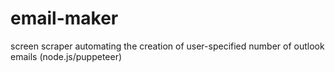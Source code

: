 # email-maker
screen scraper automating the creation of user-specified number of outlook emails (node.js/puppeteer) 

